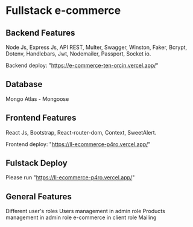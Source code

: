 # Fullstack e-commerce

## Backend Features

Node Js,
Express Js,
API REST,
Multer,
Swagger,
Winston,
Faker,
Bcrypt,
Dotenv,
Handlebars,
Jwt,
Nodemailer,
Passport,
Socket io.

Backend deploy: "https://e-commerce-ten-orcin.vercel.app/"

## Database

Mongo Atlas - Mongoose

## Frontend Features

React Js,
Bootstrap,
React-router-dom,
Context,
SweetAlert.

Frontend deploy: "https://ll-ecommerce-p4ro.vercel.app/"

## Fulstack Deploy

Please run "https://ll-ecommerce-p4ro.vercel.app/"

## General Features

Different user's roles
Users management in admin role
Products management in admin role
e-commerce in client role
Mailing

